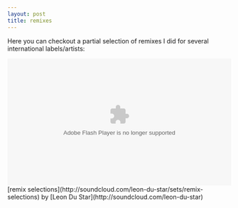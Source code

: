 ```yaml
---
layout: post
title: remixes
---
```

Here you can checkout a partial selection of remixes I did for several international labels/artists:  
  

<object height="185" width="100%">
<param name="movie" value="http://player.soundcloud.com/player.swf?url=http%3A%2F%2Fapi.soundcloud.com%2Fplaylists%2F515469">
</param>
<param name="allowscriptaccess" value="always">
</param>
<embed allowscriptaccess="always" height="285" src="http://player.soundcloud.com/player.swf?url=http%3A%2F%2Fapi.soundcloud.com%2Fplaylists%2F515469" type="application/x-shockwave-flash" width="100%">
</embed>
</object>
[remix selections](http://soundcloud.com/leon-du-star/sets/remix-selections) by [Leon Du Star](http://soundcloud.com/leon-du-star)
